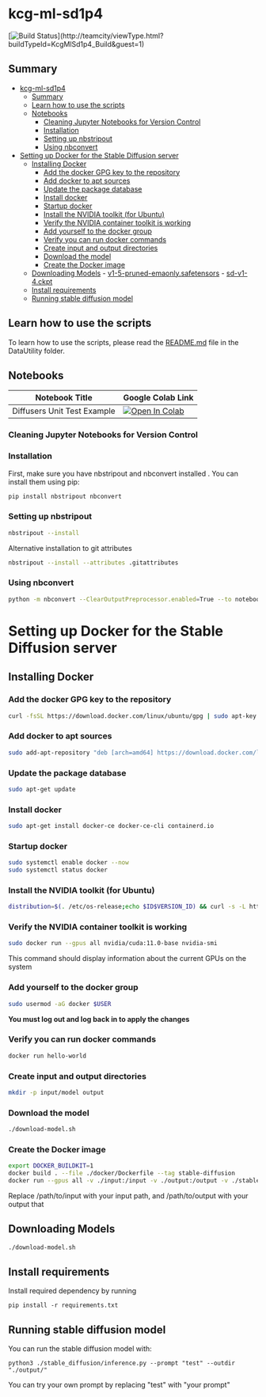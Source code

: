 # kcg-ml-sd1p4

[![Build Status](http://103.68.223.207:8111/app/rest/builds/buildType:(id:KcgMlSd1p4_Build)/statusIcon)](http://teamcity/viewType.html?buildTypeId=KcgMlSd1p4_Build&guest=1)

## Summary

- [kcg-ml-sd1p4](#kcg-ml-sd1p4)
  - [Summary](#summary)
  - [Learn how to use the scripts](#learn-how-to-use-the-scripts)
  - [Notebooks](#notebooks)
    - [Cleaning Jupyter Notebooks for Version Control](#cleaning-jupyter-notebooks-for-version-control)
    - [Installation](#installation)
    - [Setting up nbstripout](#setting-up-nbstripout)
    - [Using nbconvert](#using-nbconvert)
- [Setting up Docker for the Stable Diffusion server](#setting-up-docker-for-the-stable-diffusion-server)
  - [Installing Docker](#installing-docker)
    - [Add the docker GPG key to the repository](#add-the-docker-gpg-key-to-the-repository)
    - [Add docker to apt sources](#add-docker-to-apt-sources)
    - [Update the package database](#update-the-package-database)
    - [Install docker](#install-docker)
    - [Startup docker](#startup-docker)
    - [Install the NVIDIA toolkit (for Ubuntu)](#install-the-nvidia-toolkit-for-ubuntu)
    - [Verify the NVIDIA container toolkit is working](#verify-the-nvidia-container-toolkit-is-working)
    - [Add yourself to the docker group](#add-yourself-to-the-docker-group)
    - [Verify you can run docker commands](#verify-you-can-run-docker-commands)
    - [Create input and output directories](#create-input-and-output-directories)
    - [Download the model](#download-the-model)
    - [Create the Docker image](#create-the-docker-image)
  - [Downloading Models](#downloading-models)
        - [v1-5-pruned-emaonly.safetensors](#v1-5-pruned-emaonlysafetensors)
        - [sd-v1-4.ckpt](#sd-v1-4ckpt)
  - [Install requirements](#install-requirements)
  - [Running stable diffusion model](#running-stable-diffusion-model)

## Learn how to use the scripts

To learn how to use the scripts, please read the [README.md](DataUtility/README.md) file in the DataUtility folder.

## Notebooks
| Notebook Title | Google Colab Link |
| --- | --- |
| Diffusers Unit Test Example | [![Open In Colab](https://colab.research.google.com/assets/colab-badge.svg)](https://colab.research.google.com/github/kk-digital/kcg-ml-sd1p4/blob/main/notebooks/diffusers_unit_test.ipynb)|
### Cleaning Jupyter Notebooks for Version Control

### Installation
First, make sure you have nbstripout and nbconvert installed . You can install them using pip:
```sh
pip install nbstripout nbconvert
```
### Setting up nbstripout

```sh
nbstripout --install
```
Alternative installation to git attributes
```sh
nbstripout --install --attributes .gitattributes
```
### Using nbconvert
```sh
python -m nbconvert --ClearOutputPreprocessor.enabled=True --to notebook *.ipynb --inplace
```

# Setting up Docker for the Stable Diffusion server

## Installing Docker

### Add the docker GPG key to the repository
```bash
curl -fsSL https://download.docker.com/linux/ubuntu/gpg | sudo apt-key add -
```
### Add docker to apt sources
```bash
sudo add-apt-repository "deb [arch=amd64] https://download.docker.com/linux/ubuntu $(lsb_release -cs) stable"
```
### Update the package database
```bash
sudo apt-get update
```
### Install docker
```bash
sudo apt-get install docker-ce docker-ce-cli containerd.io
```
### Startup docker
```bash
sudo systemctl enable docker --now
sudo systemctl status docker
```

### Install the NVIDIA toolkit (for Ubuntu)
```bash
distribution=$(. /etc/os-release;echo $ID$VERSION_ID) && curl -s -L https://nvidia.github.io/nvidia-docker/gpgkey | sudo apt-key add - && curl -s -L https://nvidia.github.io/nvidia-docker/$distribution/nvidia-docker.list | sudo tee /etc/apt/sources.list.d/nvidia-docker.list && sudo apt-get update && sudo apt-get install -y nvidia-docker2 && sudo systemctl restart docker
```
### Verify the NVIDIA container toolkit is working
```bash
sudo docker run --gpus all nvidia/cuda:11.0-base nvidia-smi
```
This command should display information about the current GPUs on the system
### Add yourself to the docker group
```bash
sudo usermod -aG docker $USER
```
**You must log out and log back in to apply the changes**
### Verify you can run docker commands
```bash
docker run hello-world
```
### Create input and output directories
```bash
mkdir -p input/model output
```

### Download the model
```bash
./download-model.sh
```
### Create the Docker image

```bash
export DOCKER_BUILDKIT=1
docker build . --file ./docker/Dockerfile --tag stable-diffusion
docker run --gpus all -v ./input:/input -v ./output:/output -v ./stable_diffusion:/stable_diffusion stable-diffusion
```
Replace /path/to/input with your input path, and /path/to/output with your output that

## Downloading Models

```bash
./download-model.sh
```

## Install requirements

Install required dependency by running
```
pip install -r requirements.txt
```

## Running stable diffusion model

You can run the stable diffusion model with:
```
python3 ./stable_diffusion/inference.py --prompt "test" --outdir "./output/"
```
You can try your own prompt by replacing "test" with "your prompt"
